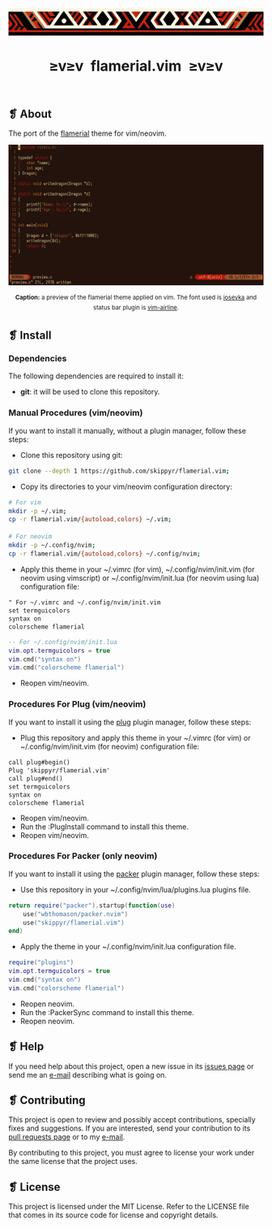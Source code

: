 <p align="center">
	<img src="imgs/ornament.webp" alt="" />
</p>
<h1 align="center">≥v≥v&ensp;flamerial.vim&ensp;≥v≥v</h1>
<p align="center">
	<img src="https://img.shields.io/github/license/skippyr/flamerial.vim?style=plastic&label=%E2%89%A5%20license&labelColor=%2324130e&color=%23b8150d" alt="" />
	&nbsp;
	<img src="https://img.shields.io/github/v/tag/skippyr/flamerial.vim?style=plastic&label=%E2%89%A5%20tag&labelColor=%2324130e&color=%23b8150d" alt="" />
	&nbsp;
	<img src="https://img.shields.io/github/commit-activity/t/skippyr/flamerial.vim?style=plastic&label=%E2%89%A5%20commits&labelColor=%2324130e&color=%23b8150d" alt="" />
	&nbsp;
	<img src="https://img.shields.io/github/stars/skippyr/flamerial.vim?style=plastic&label=%E2%89%A5%20stars&labelColor=%2324130e&color=%23b8150d" alt="" />
</p>

## ❡ About

The port of the [flamerial](https://github.com/skippyr/flamerial) theme for vim/neovim.

<p align="center"><img src="imgs/preview.webp" alt="" /></p>
<p align="center"><sup><strong>Caption:</strong> a preview of the flamerial theme applied on vim. The font used is <a href="https://github.com/be5invis/Iosevka">iosevka</a> and status bar plugin is <a href="https://github.com/vim-airline/vim-airline">vim-airline</a>.</sup></p>

## ❡ Install

### Dependencies

The following dependencies are required to install it:

- **git**: it will be used to clone this repository.

### Manual Procedures (vim/neovim)

If you want to install it manually, without a plugin manager, follow these steps:

- Clone this repository using git:

```sh
git clone --depth 1 https://github.com/skippyr/flamerial.vim;
```

- Copy its directories to your vim/neovim configuration directory:

```sh
# For vim
mkdir -p ~/.vim;
cp -r flamerial.vim/{autoload,colors} ~/.vim;

# For neovim
mkdir -p ~/.config/nvim;
cp -r flamerial.vim/{autoload,colors} ~/.config/nvim;
```

- Apply this theme in your ~/.vimrc (for vim), ~/.config/nvim/init.vim (for neovim using vimscript) or ~/.config/nvim/init.lua (for neovim using lua) configuration file:

```vim
" For ~/.vimrc and ~/.config/nvim/init.vim
set termguicolors
syntax on
colorscheme flamerial
```

```lua
-- For ~/.config/nvim/init.lua
vim.opt.termguicolors = true
vim.cmd("syntax on")
vim.cmd("colorscheme flamerial")
```

- Reopen vim/neovim.

### Procedures For Plug (vim/neovim)

If you want to install it using the [plug](https://github.com/junegunn/vim-plug) plugin manager, follow these steps:

- Plug this repository and apply this theme in your ~/.vimrc (for vim) or ~/.config/nvim/init.vim (for neovim) configuration file:

```vim
call plug#begin()
Plug 'skippyr/flamerial.vim'
call plug#end()
set termguicolors
syntax on
colorscheme flamerial
```

- Reopen vim/neovim.
- Run the :PlugInstall command to install this theme.
- Reopen vim/neovim.

### Procedures For Packer (only neovim)

If you want to install it using the [packer](https://github.com/wbthomason/packer.nvim) plugin manager, follow these steps:

- Use this repository in your ~/.config/nvim/lua/plugins.lua plugins file.

```lua
return require("packer").startup(function(use)
	use("wbthomason/packer.nvim")
	use("skippyr/flamerial.vim")
end)
```

- Apply the theme in your ~/.config/nvim/init.lua configuration file.

```lua
require("plugins")
vim.opt.termguicolors = true
vim.cmd("syntax on")
vim.cmd("colorscheme flamerial")
```

- Reopen neovim.
- Run the :PackerSync command to install this theme.
- Reopen neovim.

## ❡ Help

If you need help about this project, open a new issue in its [issues page](https://github.com/skippyr/flamerial.vim/issues) or send me an [e-mail](mailto:skippyr.developer@gmail.com) describing what is going on.

## ❡ Contributing

This project is open to review and possibly accept contributions, specially fixes and suggestions. If you are interested, send your contribution to its [pull requests page](https://github.com/skippyr/flamerial.vim/pulls) or to my [e-mail](mailto:skippyr.developer@gmail.com).

By contributing to this project, you must agree to license your work under the same license that the project uses.

## ❡ License

This project is licensed under the MIT License. Refer to the LICENSE file that comes in its source code for license and copyright details.
